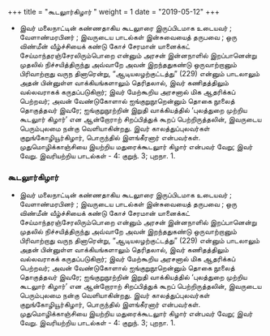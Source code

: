 ﻿+++
title = "கூடலுார்கிழார்  "
weight = 1
date = "2019-05-12"
+++


- இவர் மலைநாட்டின் கண்ணதாகிய கூடலுாரை இருப்பிடமாக உடையவர் ; வேளாண்மரபினர் ; இவருடைய பாடல்கள் இன்சுவையைத் தருபவை ; ஒரு விண்மீன் வீழ்ச்சியைக் கண்டு கோச் சேரமான் யானைக்கட் சேய்மாந்தரஞ்சேரலிரும்பொறை என்னும் அரசன் இன்னநாளில் இறப்பானென்று முதலில் நிச்சயித்திருந்து அவ்வாறே அவன் இறந்ததுகண்டு ஒருவாற்றானும் பிரிவாற்றாது வருந தினாரென்று, “ஆடியலழற்குட்டத்து” (229)  என்னும் பாடலாலும் அதன் பின்னுள்ள வாக்கியங்களாலும் தெரிதலால், இவர் கணிதத்திலும் வல்லவராகக் கருதப்படுகிறார்; இவர் மேற்கூறிய அரசனால் மிக ஆதரிக்கப் பெற்றவர்; அவன் வேண்டுகோளால் ஐங்குறுநூறென்னும் தொகை நூலைத் தொகுத்தவர் இவரே; ஐங்குறுநூற்றின் இறுதி வாக்கியத்தில் ‘புலத்துறை முற்றிய கூடலுார் கிழார்’ என ஆன்றோராற் சிறப்பித்துக் கூறப் பெற்றிருத்தலின், இவருடைய பெரும்புலமை நன்கு வெளியாகின்றது. இவர் காலத்துப்புலவர்கள் குறுங்கோழியூர்கிழார், பொருந்தில் இளங்கீரனார் என்பவர்கள். முதுமொழிக்காஞ்சியை இயற்றிய  மதுரைக்கூடலுார் கிழார் என்பவர் வேறு; இவர் வேறு. இவரியற்றிய பாடல்கள் - 4:  குறுந். 3;  புறநா. 1. 
  
### கூடலுார்கிழார்  
- இவர் மலைநாட்டின் கண்ணதாகிய கூடலுாரை இருப்பிடமாக உடையவர் ; வேளாண்மரபினர் ; இவருடைய பாடல்கள் இன்சுவையைத் தருபவை ; ஒரு விண்மீன் வீழ்ச்சியைக் கண்டு கோச் சேரமான் யானைக்கட் சேய்மாந்தரஞ்சேரலிரும்பொறை என்னும் அரசன் இன்னநாளில் இறப்பானென்று முதலில் நிச்சயித்திருந்து அவ்வாறே அவன் இறந்ததுகண்டு ஒருவாற்றானும் பிரிவாற்றாது வருந தினாரென்று, “ஆடியலழற்குட்டத்து” (229)  என்னும் பாடலாலும் அதன் பின்னுள்ள வாக்கியங்களாலும் தெரிதலால், இவர் கணிதத்திலும் வல்லவராகக் கருதப்படுகிறார்; இவர் மேற்கூறிய அரசனால் மிக ஆதரிக்கப் பெற்றவர்; அவன் வேண்டுகோளால் ஐங்குறுநூறென்னும் தொகை நூலைத் தொகுத்தவர் இவரே; ஐங்குறுநூற்றின் இறுதி வாக்கியத்தில் ‘புலத்துறை முற்றிய கூடலுார் கிழார்’ என ஆன்றோராற் சிறப்பித்துக் கூறப் பெற்றிருத்தலின், இவருடைய பெரும்புலமை நன்கு வெளியாகின்றது. இவர் காலத்துப்புலவர்கள் குறுங்கோழியூர்கிழார், பொருந்தில் இளங்கீரனார் என்பவர்கள். முதுமொழிக்காஞ்சியை இயற்றிய  மதுரைக்கூடலுார் கிழார் என்பவர் வேறு; இவர் வேறு. இவரியற்றிய பாடல்கள் - 4:  குறுந். 3;  புறநா. 1. 
